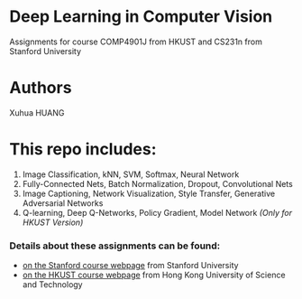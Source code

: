 # Deep Learning in Computer Vision #
Assignments for course COMP4901J from HKUST and CS231n from Stanford University<br />

# Authors #
Xuhua HUANG

# This repo includes:
1. Image Classification, kNN, SVM, Softmax, Neural Network
2. Fully-Connected Nets, Batch Normalization, Dropout, Convolutional Nets
3. Image Captioning, Network Visualization, Style Transfer, Generative Adversarial Networks
4. Q-learning, Deep Q-Networks, Policy Gradient, Model Network *(Only for HKUST Version)*

### Details about these assignments can be found: ###
* [on the Stanford course webpage](http://cs231n.github.io/) from Stanford University
* [on the HKUST course webpage](https://course.cse.ust.hk/comp4901j/Password_Only/programs/index.html) from Hong Kong University of Science and Technology


